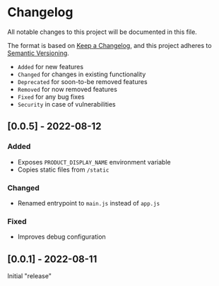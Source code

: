 # Changelog
All notable changes to this project will be documented in this file.

The format is based on [Keep a Changelog](https://keepachangelog.com/en/1.0.0/),
and this project adheres to [Semantic Versioning](https://semver.org/spec/v2.0.0.html).

- `Added` for new features
- `Changed` for changes in existing functionality
- `Deprecated` for soon-to-be removed features
- `Removed` for now removed features
- `Fixed` for any bug fixes
- `Security` in case of vulnerabilities

## [0.0.5] - 2022-08-12

### Added
- Exposes `PRODUCT_DISPLAY_NAME` environment variable
- Copies static files from `/static`

### Changed
- Renamed entrypoint to `main.js` instead of `app.js`

### Fixed
- Improves debug configuration

## [0.0.1] - 2022-08-11

Initial "release"
